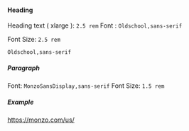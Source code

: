 
#### Heading
Heading text ( xlarge ): `2.5 rem`
Font : `Oldschool,sans-serif`



Font Size: `2.5 rem`
```
Oldschool,sans-serif
```


##### Paragraph

Font: `MonzoSansDisplay,sans-serif`
Font Size: `1.5 rem`


##### Example

https://monzo.com/us/
